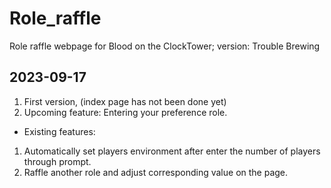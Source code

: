 # Role_raffle
Role raffle webpage for Blood on the ClockTower; version: Trouble Brewing

## 2023-09-17
1. First version, (index page has not been done yet)
2. Upcoming feature: Entering your preference role.
- Existing features:
1. Automatically set players environment after enter the number of players through prompt.
2. Raffle another role and adjust corresponding value on the page.
